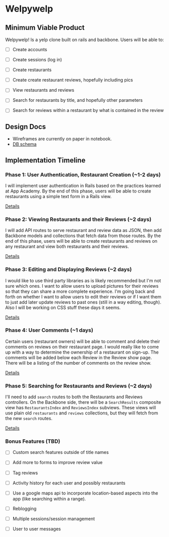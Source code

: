 # Welpywelp

<!-- [Heroku link][heroku]

[heroku]: http://flux-capacitr.herokuapp.com -->

## Minimum Viable Product
Welpywelp! Is a yelp clone built on rails and backbone. Users will be able to:

<!-- This is a Markdown checklist. Use it to keep track of your progress! -->

- [ ] Create accounts
- [ ] Create sessions (log in)
- [ ] Create restaurants
- [ ] Create create restaurant reviews, hopefully including pics
- [ ] View restaurants and reviews
- [ ] Search for restaurants by title, and hopefully other parameters
- [ ] Search for reviews within a restaurant by what is contained in the review


## Design Docs
<!-- * [View Wireframes][views] -->
* Wireframes are currently on paper in notebook.
* [DB schema][schema]

<!-- [views]: ./docs/views.md -->
[schema]: ./docs/schema.md

## Implementation Timeline

### Phase 1: User Authentication, Restaurant Creation (~1-2 days)
I will implement user authentication in Rails based on the practices learned at
App Academy. By the end of this phase, users will be able to create restaurants using
a simple text form in a Rails view.

[Details][phase-one]

### Phase 2: Viewing Restaurants and their Reviews (~2 days)
I will add API routes to serve restaurant and review data as JSON, then add Backbone
models and collections that fetch data from those routes. By the end of this
phase, users will be able to create restaurants and reviews on any restaurant and view both restaurants and their reviews.

[Details][phase-two]

### Phase 3: Editing and Displaying Reviews (~2 days)
I would like to use third party libraries as is likely recommended but I'm not sure which ones.
I want to allow users to upload pictures for their reviews so that they can share a more complete experience. I'm going back and forth on whether I want to allow users to edit their reviews or if I want them to just add later update reviews to past ones (still in a way editing, though).
Also I will be working on CSS stuff these days it seems.

[Details][phase-three]

### Phase 4: User Comments (~1 days)
Certain users (restaurant owners) will be able to comment and delete their comments on reviews on their restaurant page. I would really like to come up with a way to determine the ownership of a restaurant on sign-up.
The comments will be added below each Review in the Review show page. There will be a listing of the number of comments on the review show.


[Details][phase-four]

### Phase 5: Searching for Restaurants and Reviews (~2 days)
I'll need to add `search` routes to both the Restaurants and Reviews controllers. On the
Backbone side, there will be a `SearchResults` composite view has `RestaurantsIndex`
and `ReviewsIndex` subviews. These views will use plain old `restaurants` and `reviews`
collections, but they will fetch from the new `search` routes.

[Details][phase-five]

### Bonus Features (TBD)
- [ ] Custom search features outside of title names
- [ ] Add more to forms to improve review value
- [ ] Tag reviews
- [ ] Activity history for each user and possibly restaurants
- [ ] Use a google maps api to incorporate location-based aspects into the app (like searching within a range).
- [ ] Reblogging
- [ ] Multiple sessions/session management
- [ ] User to user messages


[phase-one]: ./docs/phases/phase1.md
[phase-two]: ./docs/phases/phase2.md
[phase-three]: ./docs/phases/phase3.md
[phase-four]: ./docs/phases/phase4.md
[phase-five]: ./docs/phases/phase5.md
